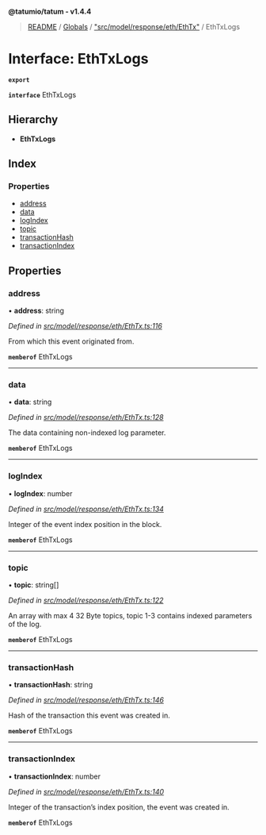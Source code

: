 **@tatumio/tatum - v1.4.4**

> [README](../README.md) / [Globals](../globals.md) / ["src/model/response/eth/EthTx"](../modules/_src_model_response_eth_ethtx_.md) / EthTxLogs

# Interface: EthTxLogs

**`export`** 

**`interface`** EthTxLogs

## Hierarchy

* **EthTxLogs**

## Index

### Properties

* [address](_src_model_response_eth_ethtx_.ethtxlogs.md#address)
* [data](_src_model_response_eth_ethtx_.ethtxlogs.md#data)
* [logIndex](_src_model_response_eth_ethtx_.ethtxlogs.md#logindex)
* [topic](_src_model_response_eth_ethtx_.ethtxlogs.md#topic)
* [transactionHash](_src_model_response_eth_ethtx_.ethtxlogs.md#transactionhash)
* [transactionIndex](_src_model_response_eth_ethtx_.ethtxlogs.md#transactionindex)

## Properties

### address

•  **address**: string

*Defined in [src/model/response/eth/EthTx.ts:116](https://github.com/tatumio/tatum-js/blob/c5d1e16/src/model/response/eth/EthTx.ts#L116)*

From which this event originated from.

**`memberof`** EthTxLogs

___

### data

•  **data**: string

*Defined in [src/model/response/eth/EthTx.ts:128](https://github.com/tatumio/tatum-js/blob/c5d1e16/src/model/response/eth/EthTx.ts#L128)*

The data containing non-indexed log parameter.

**`memberof`** EthTxLogs

___

### logIndex

•  **logIndex**: number

*Defined in [src/model/response/eth/EthTx.ts:134](https://github.com/tatumio/tatum-js/blob/c5d1e16/src/model/response/eth/EthTx.ts#L134)*

Integer of the event index position in the block.

**`memberof`** EthTxLogs

___

### topic

•  **topic**: string[]

*Defined in [src/model/response/eth/EthTx.ts:122](https://github.com/tatumio/tatum-js/blob/c5d1e16/src/model/response/eth/EthTx.ts#L122)*

An array with max 4 32 Byte topics, topic 1-3 contains indexed parameters of the log.

**`memberof`** EthTxLogs

___

### transactionHash

•  **transactionHash**: string

*Defined in [src/model/response/eth/EthTx.ts:146](https://github.com/tatumio/tatum-js/blob/c5d1e16/src/model/response/eth/EthTx.ts#L146)*

Hash of the transaction this event was created in.

**`memberof`** EthTxLogs

___

### transactionIndex

•  **transactionIndex**: number

*Defined in [src/model/response/eth/EthTx.ts:140](https://github.com/tatumio/tatum-js/blob/c5d1e16/src/model/response/eth/EthTx.ts#L140)*

Integer of the transaction’s index position, the event was created in.

**`memberof`** EthTxLogs
